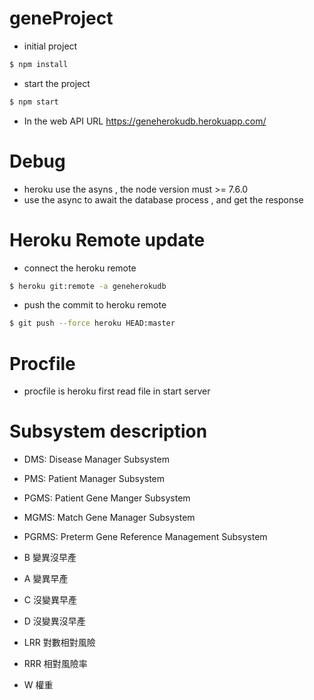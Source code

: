 # geneProject
* initial project
```sh
$ npm install
```
* start the project
```sh
$ npm start
```

* In the web API URL https://geneherokudb.herokuapp.com/


# Debug
* heroku use the asyns , the node version must >= 7.6.0
* use the async to await the database process , and get the response


# Heroku Remote update
* connect the heroku remote
```sh
$ heroku git:remote -a geneherokudb
```
* push the commit to heroku remote
```sh
$ git push --force heroku HEAD:master
```

# Procfile
* procfile is heroku first read file in start server


# Subsystem description
* DMS: Disease Manager Subsystem
* PMS: Patient Manager Subsystem
* PGMS: Patient Gene Manger Subsystem
* MGMS: Match Gene Manager Subsystem
* PGRMS: Preterm Gene Reference Management Subsystem

* B 變異沒早產
* A 變異早產
* C 沒變異早產
* D 沒變異沒早產
* LRR 對數相對風險
* RRR 相對風險率
* W 權重
